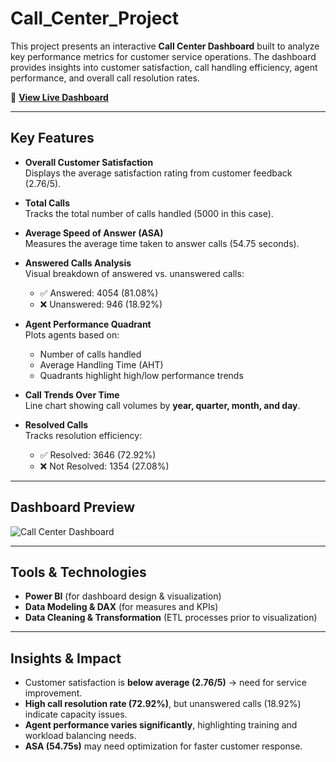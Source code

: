 # Call_Center_Project

This project presents an interactive **Call Center Dashboard** built to analyze key performance metrics for customer service operations. The dashboard provides insights into customer satisfaction, call handling efficiency, agent performance, and overall call resolution rates.

🔗 **[View Live Dashboard](https://app.powerbi.com/view?r=eyJrIjoiYWUyODViNGQtYjk2ZS00YTIwLWFmNzAtYWY4ZTIxNjNhZGE5IiwidCI6ImQ5ZDBlYmNhLWEyMGYtNDI0My1iMjU4LWVkMTk1M2UwZWQ1OCJ9&embedImagePlaceholder=true)**  

---

## Key Features

- **Overall Customer Satisfaction**  
  Displays the average satisfaction rating from customer feedback (2.76/5).

- **Total Calls**  
  Tracks the total number of calls handled (5000 in this case).

- **Average Speed of Answer (ASA)**  
  Measures the average time taken to answer calls (54.75 seconds).

- **Answered Calls Analysis**  
  Visual breakdown of answered vs. unanswered calls:
  - ✅ Answered: 4054 (81.08%)  
  - ❌ Unanswered: 946 (18.92%)

- **Agent Performance Quadrant**  
  Plots agents based on:
  - Number of calls handled  
  - Average Handling Time (AHT)  
  - Quadrants highlight high/low performance trends

- **Call Trends Over Time**  
  Line chart showing call volumes by **year, quarter, month, and day**.

- **Resolved Calls**  
  Tracks resolution efficiency:
  - ✅ Resolved: 3646 (72.92%)  
  - ❌ Not Resolved: 1354 (27.08%)

---

## Dashboard Preview

![Call Center Dashboard](./CALL%20CENTER%20.jpg)

---

## Tools & Technologies

- **Power BI** (for dashboard design & visualization)  
- **Data Modeling & DAX** (for measures and KPIs)  
- **Data Cleaning & Transformation** (ETL processes prior to visualization)  

---

## Insights & Impact

- Customer satisfaction is **below average (2.76/5)** → need for service improvement.  
- **High call resolution rate (72.92%)**, but unanswered calls (18.92%) indicate capacity issues.  
- **Agent performance varies significantly**, highlighting training and workload balancing needs.  
- **ASA (54.75s)** may need optimization for faster customer response.  
